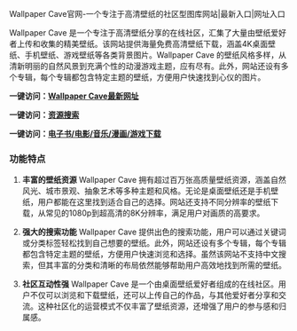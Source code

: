 Wallpaper Cave官网-一个专注于高清壁纸的社区型图库网站|最新入口|网址入口

Wallpaper Cave 是一个专注于高清壁纸分享的在线社区，汇集了大量由壁纸爱好者上传和收集的精美壁纸。该网站提供海量免费高清壁纸下载，涵盖4K桌面壁纸、手机壁纸、游戏壁纸等各类背景图片。Wallpaper Cave 的壁纸风格多样，从清新明丽的自然风景到充满个性的动漫游戏主题，应有尽有。此外，网站还设有多个专辑，每个专辑都包含特定主题的壁纸，方便用户快速找到心仪的图片。

<p><strong>一键访问：</strong><a href="https://www.ggonav.com/sites/5644.html" target="_blank" ><strong>Wallpaper Cave最新网址</strong></a></p>
<p><strong>一键访问：</strong><a href="https://www.ggonav.com/favorites/ziyuansousuo" target="_blank" ><strong>资源搜索</strong></a></p>
<p><strong>一键访问：</strong><a href="https://wangpanziyuan.pages.dev/" target="_blank" ><strong>电子书/电影/音乐/漫画/游戏下载</strong></a></p>

### 功能特点
1. **丰富的壁纸资源**
   Wallpaper Cave 拥有超过百万张高质量壁纸资源，涵盖自然风光、城市景观、抽象艺术等多种主题和风格。无论是桌面壁纸还是手机壁纸，用户都能在这里找到适合自己的选择。网站还支持不同分辨率的壁纸下载，从常见的1080p到超高清的8K分辨率，满足用户对画质的高要求。

2. **强大的搜索功能**
   Wallpaper Cave 提供出色的搜索功能，用户可以通过关键词或分类标签轻松找到自己想要的壁纸。此外，网站还设有多个专辑，每个专辑都包含特定主题的壁纸，方便用户快速浏览和选择。虽然该网站不支持中文搜索，但其丰富的分类和清晰的布局依然能够帮助用户高效地找到所需的壁纸。

3. **社区互动性强**
   Wallpaper Cave 是一个由桌面壁纸爱好者组成的在线社区。用户不仅可以浏览和下载壁纸，还可以上传自己的作品，与其他爱好者分享和交流。这种社区化的运营模式不仅丰富了壁纸资源，还增强了用户的参与感和归属感。

